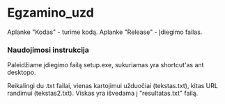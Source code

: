 # Egzamino_uzd

Aplanke "Kodas" - turime kodą.
Aplanke "Release" - Įdiegimo failas. 

### Naudojimosi instrukcija
<p> Paleidžiame įdiegimo failą setup.exe, sukuriamas yra shortcut'as ant desktopo. </p>
<p> Reikalingi du .txt failai, vienas kartojimui užduočiai (tekstas.txt), kitas URL randimui (tekstas2.txt). Viskas yra išvedama į "resultatas.txt" failą. </p>
